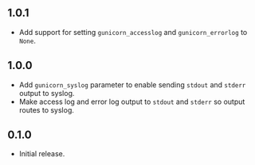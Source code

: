 ## 1.0.1

- Add support for setting `gunicorn_accesslog` and `gunicorn_errorlog` to `None`.

## 1.0.0

- Add `gunicorn_syslog` parameter to enable sending `stdout` and `stderr`
  output to syslog.
- Make access log and error log output to `stdout` and `stderr` so output
  routes to syslog.

## 0.1.0

- Initial release.
